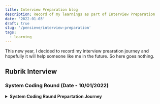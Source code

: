 ```yaml
---
title: Interview Preparation blog
description: Record of my learnings as part of Interview Preparation
date: '2022-01-03'
draft: true
slug: '/pensieve/interview-preparation'
tags:
  - learning
---
```


This new year, I decided to record my interview prearation journey and hopefully it will help someone like me in the future. So here goes nothing.

## Rubrik Interview

### System Coding Round (Date - 10/01/2022)

<details>
<summary><b>System Coding Round Prepartation Journey</b></summary>

- This round will mainly focus on concurrency and multithreading concepts.
- I have negligible knowledge on these topics. But, I like the challenge
- I have exactly 1 week for preparations, so let's try to make the most of it.

[03/01/2022]

- Awesome post on medium to get started on things: [Rubrik Interview Experience](https://abhinav-prakash.medium.com/rubrik-india-sde-2-interview-experience-72477c72ec8).

- Found a Youtube Playlist: [Bo Quian's Cpp Playlist](https://www.youtube.com/watch?v=LL8wkskDlbs&list=PL5jc9xFGsL8E12so1wlMS0r0hTQoJL74M)
- Things learned from the playlist:

  - How to create threads.
  - Achieve syncronization using locks and mutexes.
  - Conditional variables (avoid busy waiting).
  - Future and Options
  - Async functions
  - Packaged Task

- Got basic understanding of concepts. Tommorrow will move on to more practical things.

[04/01/2022]

- Tried solving [Leetcode playlist](https://leetcode.com/problemset/concurrency/) on concurreny.
- Solved the following problems:

* [Complement Base 10](https://leetcode.com/problems/complement-of-base-10-integer/): Bit Manuplation

    <details>
    <summary>Cpp Implementation</summary>

  ```cpp

  class Solution {
  public:
      int bitwiseComplement(int n) {

          int x = 1;
          while(x<n)
              x = x*2+1;
          return x^n;

      }
  };

  ```

    </details>

- [Print in order](https://leetcode.com/problems/print-in-order/): Synchronisation using [condition_variable](https://en.cppreference.com/w/cpp/thread/condition_variable) and [mutexes](https://en.cppreference.com/w/cpp/thread/unique_lock).

    <details>
    <summary>Cpp Implementation</summary>

  ```cpp

  class Foo {
      public:

          int count = 0;
          mutex mu;
          condition_variable c;
  ```


            Foo() {

                count = 1;

            }

            void first(function<void()> printFirst) {


                unique_lock lck(mu);
                count++;
                // printFirst() outputs "first". Do not change or remove this line.
                printFirst();

                lck.unlock();
                c.notify_all();
            }

            void second(function<void()> printSecond) {


                unique_lock lck(mu);
                while(count != 2)
                {
                    c.wait(lck);
                }

                count++;
                // printSecond() outputs "second". Do not change or remove this line.
                printSecond();


                lck.unlock();
                c.notify_all();
            }

            void third(function<void()> printThird) {

                unique_lock lck(mu);
                while(count != 3)
                {
                    c.wait(lck);
                }


                // printThird() outputs "third". Do not change or remove this line.
                printThird();
                lck.unlock();
            }

        };

    ```
    </details>

- [Print FooBar](https://leetcode.com/problems/print-foobar-alternately/): Synchronisation using [condition_variable](https://en.cppreference.com/w/cpp/thread/condition_variable) and [mutexes](https://en.cppreference.com/w/cpp/thread/unique_lock).

    <details>
        <summary>Cpp Implementation</summary>

  ```cpp

  class FooBar {
  private:
      int n;

  public:
      mutex mu;
      condition_variable c;
      bool is_foo = true;
      FooBar(int n) {
          this->n = n;
      }

      void foo(function<void()> printFoo) {

          for (int i = 0; i < n; i++) {

              unique_lock lck(mu);

              while(!is_foo)
              {
                  c.wait(lck);
              }
              is_foo = false;
          // printFoo() outputs "foo". Do not change or remove this line.
          printFoo();

              lck.unlock();
              c.notify_all();
          }
      }

      void bar(function<void()> printBar) {

          for (int i = 0; i < n; i++) {

              unique_lock lck(mu);

              while(is_foo)
              {
                  c.wait(lck);
              }
              is_foo = true;
          // printBar() outputs "bar". Do not change or remove this line.
          printBar();
              lck.unlock();
              c.notify_all();

          }

      }
  };

  ```

  </details>

* Started the [Back to Basics: Cpp Concurrency](https://www.youtube.com/watch?v=riUCrKQ_ezc).
* I could not spend more time today, but will try to spend more time tommorrow.

[05/01/2022 - 06/01/2022]

- I have been chilling a lot. Haven't even completed the previous video.
- Need to devote more time to this.

[07/01/2022-08/01/2022]

- Completed the video series.
- Solved a couple of problems on Leetcode and Lintcode. Some of them are as below:

* [Building H20](https://leetcode.com/problems/building-h2o/)

  <details>
    <summary>Cpp Implementation</summary>

  ```cpp

    class H2O {
    public:

        mutex mu;

        condition_variable c;
        int num_hyd;
        int num_oxy;
        int count;

        H2O() {
            num_hyd = 0;
            num_oxy = 0;

        }

        void hydrogen(function<void()> releaseHydrogen) {

            unique_lock<mutex> lck(mu);

            while(num_oxy*2 < num_hyd)
            {
                c.wait(lck);
            }
            // releaseHydrogen() outputs "H". Do not change or remove this line.
            // cout << "H\n";

            releaseHydrogen();
            num_hyd++;

            lck.unlock();
            c.notify_all();
        }

        void oxygen(function<void()> releaseOxygen) {

            unique_lock<mutex> lck(mu);

            while(num_oxy*2 > num_hyd)
            {
                c.wait(lck);
            }
            // releaseOxygen() outputs "O". Do not change or remove this line.
            // cout << "O\n";
            releaseOxygen();
            num_oxy++;

            lck.unlock();
            c.notify_all();
        }
    };

  ```

  </details>

* [Dining Philosophers](https://leetcode.com/problems/the-dining-philosophers/)

    <details>
        <summary>Cpp Implementation</summary>
    
    ```cpp

        class DiningPhilosophers {
        public:


            mutex mu;
            condition_variable c;
            vector<bool> fork;

            DiningPhilosophers() {

                for(int i=0;i<5;i++)
                    fork.push_back(true);

            }

            void wantsToEat(int philosopher,
                            function<void()> pickLeftFork,
                            function<void()> pickRightFork,
                            function<void()> eat,
                            function<void()> putLeftFork,
                            function<void()> putRightFork) {


                {
                    unique_lock lck(mu);

                    while(fork[philosopher%5] == false && fork[(philosopher+1)%5] == false)
                    {
                        c.wait(lck);
                    }

                    fork[philosopher%5] = false;
                    fork[(philosopher+1)%5] = false;


                    pickLeftFork();
                    pickRightFork();
                    eat();
                    putLeftFork();
                    putRightFork();

                    fork[philosopher%5] = true;
                    fork[(philosopher+1)%5] = true;

                    lck.unlock();
                    c.notify_all();
                }





            }
        };

````
</details>


- Lintcode has a lot of interesting problems, will some more tommorrow.
- Also, remember to give the OA for Schrodinger.

[10/01/2022]
- The interview went good. The interviewer was a nice person. Enjoyed the interview a lot.

[11/01/2022]
- Got a mail for a second round of interviews 🎉🎉🎉.
- Will start a new thread on that soon.


![party](https://thumbs.gfycat.com/OrangeWelcomeCentipede-size_restricted.gif)




</details>


### System Coding Round - II (Date - 19/01/2022)

<details>
<summary><b> System Coding Round - II Preparation Journey </b></summary>

- This round will be similar to the last round.
- Focus will be on multi-threading and concurrency.
- Need to brush up my skills more and gain more confidence on concepts.

[12/01/2022 - 13/01/2022]
- I did not do much as far as preparation is concerned, maybe I am too lazy 😂.
- But, Now I have a long weekend coming. Will make the most out of it.

[14/01/2022 - 16/01/2022]
- Watched the video series to refresh topics: [Multi-threading in C++](https://www.youtube.com/watch?v=eeSC43KQdVI&list=PL_dsdStdDXbrzGQUMh2sy6T8GcCCst3Nm)
- Solved a couple of good problems on Lintcode. Some of the good ones are:
  - [n threads print 1-m](https://www.lintcode.com/problem/2438/).
      <details>
      <summary><b>Code Implementation</b></summary>

      ```cpp

          #include <iostream>
          #include <thread>
          #include <mutex>
          #include <condition_variable>

          using namespace std;

          class Solution {
          private:
              int n;
              int m;


          public:
              mutex mu;
              condition_variable c;

              int count;
              Solution(int n, int m) {
                  this->n = n;
                  this->m = m;




                  count = 0;
                  // write your code

              }




              void printThreadNumber(void printNumber(int x, int id), int thread_id) {
                  // write your code

                  int extra=0;

                  if(thread_id<m%n)
                      extra++;

                  for(int i=0;i<m/n+extra;i++)
                  {
                      unique_lock<mutex> lck(mu);

                      while(count%n != thread_id)
                      {
                          c.wait(lck);
                      }
                      // cout << count << '\n';
                      printNumber(count+1,thread_id);
                      count++;



                      lck.unlock();
                      c.notify_all();

                      // num--;


                  }

              }
          };



      ```


      </details>

  - [Sleep Sort](https://www.lintcode.com/problem/2449/)

      <details>
      <summary><b>Code Implementation</b></summary>

      ```cpp

          #include <iostream>
          #include <thread>
          #include <vector>
          #include <chrono>
          using namespace std;

          class Solution {
          public:
              void print_after_delay(void printNumber(double),double x)
              {
                  int t = x*1000;
                  std::this_thread::sleep_for(std::chrono::milliseconds(t));
                  printNumber(x);

              }

              void sleepSort(int n, vector<double> nums, void printNumber(double)){
                  // write your code
                  vector<thread*> threads;
                  for(int i=0;i<n;i++)
                  {
                      threads.push_back(new thread(&Solution::print_after_delay,this,printNumber,nums[i]));
                  }

                  for (int i = 0; i < n; i++) {
                      threads[i]->join();
                      delete threads[i];
                  }




              }
          };




      ```





      </details>

[19/01/2022 - 22/01/2022]
- The interview went pretty well, better than the first one. Was able to solve the problem and wrote a clean code.
- Recruiter is taking time to update my status. Asked me to wait.











</details>

## Amazon Interview

### ~~Behavioural Interview Round~~ Technical Round [17/01/2022]
<details>
<summary><b>Behavioural Interview Round</b></summary>

- Got an OA from Amazon which was quite easy.
- Received an invite for Behavioural Interview.
- Planning to look at the links provided and some online stuff.

[17/01/2022]
- The interview turned out to be a technical interview 🥲.
- Two questions were asked.
- Was able to code the first one with the most optimal solution that they desired.
- In the second question, was not able to acheive the optimal time complexity which they wanted.
- Will now discuss the questions, my solutions and optimal solutions because:

<!-- ![Learn From Mistakes](Learn_from_Mistakes.jpeg) -->

<p align="center">
<img src="Learn_from_Mistakes.jpeg" />
</p>

[20/01/2022]
- Rejection mail arrived today. Not surprised.




</details>


## Shopee

### Online Assessment + HR Phone Screen [28/01/2022]
<details>
<summary><b> Online Assessment + HR Phone Screen </b></summary>

- Applied to Shopee Singapore for an ML role. Recruiter reverted with an email stating that this role has a long waiting list and instead shared a list of Backend Engineering Roles for my consideration.
- Gave an online assessment which was easy.
- Had a intial phone screen round with the HR. Questions were mainly focused around my past and present work, and expectations.




</details>


## Company Status

<iframe class="airtable-embed" src="https://airtable.com/embed/shrOoN8z4kNdg2239?backgroundColor=red&layout=card" frameborder="0" onmousewheel="" width="100%" height="533" style="background: transparent; border: 1px solid #ccc;"></iframe>
````
